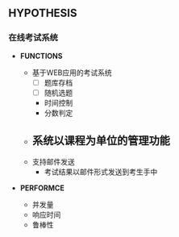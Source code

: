 ## HYPOTHESIS
### 在线考试系统

- **FUNCTIONS**
	- 基于WEB应用的考试系统
		- [ ] 题库存档
		- [ ] 随机选题
		- 时间控制
		- 分数判定
	- 系统以课程为单位的管理功能
		- 
	- 支持邮件发送
		- 考试结果以邮件形式发送到考生手中 

- **PERFORMCE**
	- 并发量
	- 响应时间
	- 鲁棒性